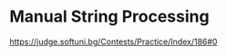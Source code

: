 Manual String Processing
=========================================================
https://judge.softuni.bg/Contests/Practice/Index/186#0